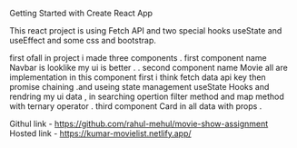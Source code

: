 Getting Started with Create React App

This react project is using Fetch API and two special hooks useState and useEffect
and some css and bootstrap.

first ofall in project i made three components 
   . first component name Navbar is looklike my ui is better .
   . second component name Movie all are implementation in this component 
     first i think fetch data api key then promise chaining .and useing  state management 
     useState Hooks and rendring my ui data , in searching opertion filter method and map method  with ternary operator 
   . third component Card in all data with props .

Githul link - https://github.com/rahul-mehul/movie-show-assignment
Hosted link - https://kumar-movielist.netlify.app/



<!-- # Getting Started with Create React App

This project was bootstrapped with [Create React App](https://github.com/facebook/create-react-app).

## Available Scripts

In the project directory, you can run:

### `npm start`

Runs the app in the development mode.\
Open [http://localhost:3000](http://localhost:3000) to view it in your browser.

The page will reload when you make changes.\
You may also see any lint errors in the console.

### `npm test`

Launches the test runner in the interactive watch mode.\
See the section about [running tests](https://facebook.github.io/create-react-app/docs/running-tests) for more information.

### `npm run build`

Builds the app for production to the `build` folder.\
It correctly bundles React in production mode and optimizes the build for the best performance.

The build is minified and the filenames include the hashes.\
Your app is ready to be deployed!

See the section about [deployment](https://facebook.github.io/create-react-app/docs/deployment) for more information.

### `npm run eject`

**Note: this is a one-way operation. Once you `eject`, you can't go back!**

If you aren't satisfied with the build tool and configuration choices, you can `eject` at any time. This command will remove the single build dependency from your project.

Instead, it will copy all the configuration files and the transitive dependencies (webpack, Babel, ESLint, etc) right into your project so you have full control over them. All of the commands except `eject` will still work, but they will point to the copied scripts so you can tweak them. At this point you're on your own.

You don't have to ever use `eject`. The curated feature set is suitable for small and middle deployments, and you shouldn't feel obligated to use this feature. However we understand that this tool wouldn't be useful if you couldn't customize it when you are ready for it.

## Learn More

You can learn more in the [Create React App documentation](https://facebook.github.io/create-react-app/docs/getting-started).

To learn React, check out the [React documentation](https://reactjs.org/).

### Code Splitting

This section has moved here: [https://facebook.github.io/create-react-app/docs/code-splitting](https://facebook.github.io/create-react-app/docs/code-splitting)

### Analyzing the Bundle Size

This section has moved here: [https://facebook.github.io/create-react-app/docs/analyzing-the-bundle-size](https://facebook.github.io/create-react-app/docs/analyzing-the-bundle-size)

### Making a Progressive Web App

This section has moved here: [https://facebook.github.io/create-react-app/docs/making-a-progressive-web-app](https://facebook.github.io/create-react-app/docs/making-a-progressive-web-app)

### Advanced Configuration

This section has moved here: [https://facebook.github.io/create-react-app/docs/advanced-configuration](https://facebook.github.io/create-react-app/docs/advanced-configuration)

### Deployment

This section has moved here: [https://facebook.github.io/create-react-app/docs/deployment](https://facebook.github.io/create-react-app/docs/deployment)

### `npm run build` fails to minify

This section has moved here: [https://facebook.github.io/create-react-app/docs/troubleshooting#npm-run-build-fails-to-minify](https://facebook.github.io/create-react-app/docs/troubleshooting#npm-run-build-fails-to-minify)



 
Introduction:
This document outlines the assignment for the front-end developer position at SD1. The purpose of this
assignment is to assess the candidate's technical skills, coding ability, and attention to detail.
Assignment Task:
The task is to build a single-page web application that displays a list of movies only. The application
should meet the following requirements:
Refer to the documentation of : http://www.omdbapi.com
1. Use React as the front-end framework
2. Use an API to fetch the movie data
3. Display the movie title, release year, poster image, and ratings
4. Allow the user to search for a movie by its title
5. Sort the movie list by release year (ascending and descending)
6. Allow the user to view details of a movie by clicking on its title
7. The details page should display the following :
a. Movie Title
b. Release Year
c. Poster Image
d. Brief Synopsis

Submission Guidelines:
1. The candidate should create a Github repository to host the code.
2. Deploy the code on Github pages or netlify or anything which you are comfortable with.
3. The candidate should write clean, well-documented code.
4. The candidate should use a CSS framework such as Material UI
5. The candidate should provide a readme file that explains how to run the application and any
additional instructions.
Evaluation Criteria :
The candidate's submission will be evaluated based on the following criteria:
1. Code quality and maintainability
2. Design aesthetics
3. Mobile responsiveness
4. Scalability
5. Correct implementation of the requirements
6. User experience and attention to detail
7. Proper use of Git and Github -->